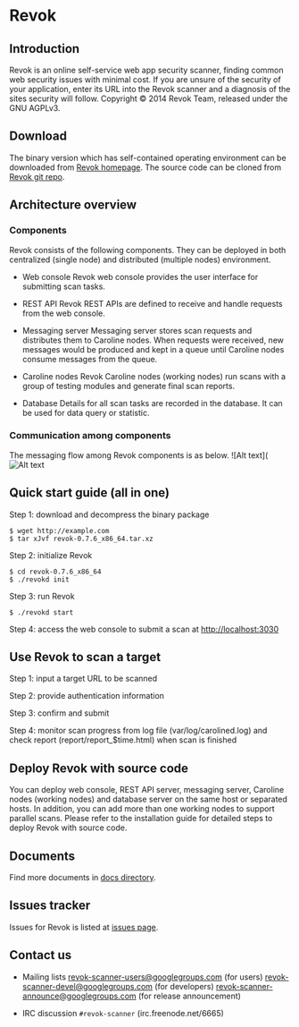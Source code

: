# Revok

## Introduction
Revok is an online self-service web app security scanner, finding common web security issues with minimal cost. If you are unsure of the security of your application, enter its URL into the Revok scanner and a diagnosis of the sites security will follow. Copyright © 2014 Revok Team, released under the GNU AGPLv3.

## Download
The binary version which has self-contained operating environment can be downloaded from [Revok homepage](http://revok-scanner.github.io/revok).
The source code can be cloned from [Revok git repo](https://github.com/Revok-scanner/revok).

## Architecture overview
###  Components
Revok consists of the following components. They can be deployed in both centralized (single node) and distributed (multiple nodes) environment.

* Web console
Revok web console provides the user interface for submitting scan tasks.

* REST API
Revok REST APIs are defined to receive and handle requests from the web console.

* Messaging server
Messaging server stores scan requests and distributes them to Caroline nodes. When requests were received, new messages would be produced and kept in a queue until Caroline nodes consume messages from the queue.

* Caroline nodes
Revok Caroline nodes (working nodes) run scans with a group of testing modules and generate final scan reports.

* Database
Details for all scan tasks are recorded in the database. It can be used for data query or statistic.

### Communication among components
The messaging flow among Revok components is as below.
![Alt text](![Alt text](http://revok-scanner.github.io/revok/images/revok_arch.png)

## Quick start guide (all in one)
Step 1: download and decompress the binary package
```
$ wget http://example.com
$ tar xJvf revok-0.7.6_x86_64.tar.xz
```
Step 2: initialize Revok
```
$ cd revok-0.7.6_x86_64
$ ./revokd init
```
Step 3: run Revok
```
$ ./revokd start
```
Step 4: access the web console to submit a scan at <http://localhost:3030>

## Use Revok to scan a target
Step 1: input a target URL to be scanned

Step 2: provide authentication information

Step 3: confirm and submit

Step 4: monitor scan progress from log file (var/log/carolined.log) and check report (report/report_$time.html) when scan is finished


## Deploy Revok with source code
You can deploy web console, REST API server, messaging server, Caroline nodes (working nodes) and database server on the same host or separated hosts. In addition, you can add more than one working nodes to support parallel scans. Please refer to the installation guide for detailed steps to deploy Revok with source code.

## Documents
Find more documents in [docs directory](https://github.com/Revok-scanner/revok/tree/master/docs).

## Issues tracker
Issues for Revok is listed at [issues page](https://github.com/Revok-scanner/revok/issues).


## Contact us
* Mailing lists
[revok-scanner-users@googlegroups.com](https://groups.google.com/forum/#!forum/revok-scanner-users/join) (for users)
[revok-scanner-devel@googlegroups.com](https://groups.google.com/forum/#!forum/revok-scanner-devel/join) (for developers)
[revok-scanner-announce@googlegroups.com](https://groups.google.com/forum/#!forum/revok-scanner-announce/join) (for release announcement)

* IRC discussion
`#revok-scanner` (irc.freenode.net/6665)
